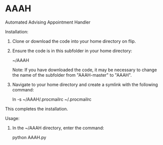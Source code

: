 # AAAH
Automated Advising Appointment Handler

Installation:

1. Clone or download the code into your home directory on flip.

2. Ensure the code is in this subfolder in your home directory:

    ~/AAAH

    Note: If you have downloaded the code, it may be necessary to change the name of the subfolder from "AAAH-master" to "AAAH".

3. Navigate to your home directory and create a symlink with the following command:

    ln -s ~/AAAH/.procmailrc ~/.procmailrc


This completes the installation.


Usage:

1. In the ~/AAAH directory, enter the command:

    python AAAH.py

